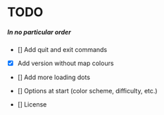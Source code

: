 # TODO

  ##### In no particular order
  
  - [] Add quit and exit commands
  
  - [x] Add version without map colours

  - [] Add more loading dots
  
  - [] Options at start (color scheme, difficulty, etc.)
  
  - [] License
  
  
